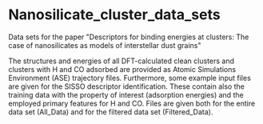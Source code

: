 # Nanosilicate_cluster_data_sets
Data sets for the paper "Descriptors for binding energies at clusters: The case of nanosilicates as models of interstellar dust grains"

The structures and energies of all DFT-calculated clean clusters and clusters with H and CO adsorbed are provided as Atomic Simulations Environment (ASE) trajectory files.
Furthermore, some example input files are given for the SISSO descriptor identification. These contain also the training data with the property of interest (adsorption energies) and the employed primary features for H and CO. Files are given both for the entire data set (All_Data) and for the filtered data set (Filtered_Data).
